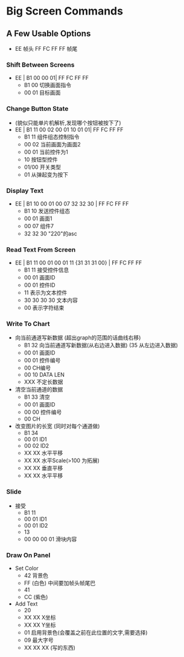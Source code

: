 # Big Screen Commands

## A Few Usable Options
* EE 帧头       FF FC FF FF 帧尾

### Shift Between Screens
* EE | B1 00 00 01|  FF FC FF FF    
    * B1 00 切换画面指令
    * 00 01 目标画面

### Change Button State
* (貌似只能单片机解析,发现哪个按钮被按下了)
* EE | B1 11 00 02 00 01 10 01 01| FF FC FF FF
    * B1 11 组件组态控制指令
    * 00 02 当前画面为画面2
    * 00 01 当前控件为1
    * 10  按钮型控件
    * 01/00 开关类型
    * 01 从弹起变为按下

### Display Text
* EE | B1 10 00 01 00 07 32 32 30 | FF FC FF FF
    * B1 10 发送控件组态
    * 00 01 画面1
    * 00 07 组件7
    * 32 32 30   "220"的asc

### Read Text From Screen
* EE | B1 11 00 01 00 01 11 {31 31 31 00} | FF FC FF FF
    * B1 11 接受控件信息
    * 00 01 画面ID
    * 00 01 控件ID
    * 11 表示为文本控件
    * 30 30 30 30 文本内容
    * 00 表示字符结束

### Write To Chart
* 向当前通道写新数据 (超出graph的范围的话曲线右移)
    * B1 32 向当前通道写新数据(从右边进入数据)          (35 从左边进入数据)
    * 00 01 画面ID
    * 00 01 控件编号
    * 00    CH编号
    * 00 10 DATA LEN
    * XXX   不定长数据
* 清空当前通道的数据 
    * B1 33 清空
    * 00 01 画面ID
    * 00 00 控件编号
    * 00 CH
* 改变图片的长宽 (同时对每个通道做)
    * B1 34
    * 00 01 ID1
    * 00 02 ID2
    * XX XX 水平平移
    * XX XX 水平Scale(>100 为拓展)
    * XX XX 垂直平移
    * XX XX 水平平移

### Slide
* 接受
    * B1 11
    * 00 01 ID1
    * 00 01 ID2
    * 13
    * 00 00 00 01   滑块内容

### Draw On Panel
* Set Color
    * 42 背景色 
    * FF (白色)
    中间要加帧头帧尾巴
    * 41
    * CC (紫色)
* Add Text
    * 20
    * XX XX X坐标
    * XX XX Y坐标
    * 01 启用背景色(会覆盖之前在此位置的文字,需要选择)
    * 09 最大字号
    * XX XX XX (写的东西)
    